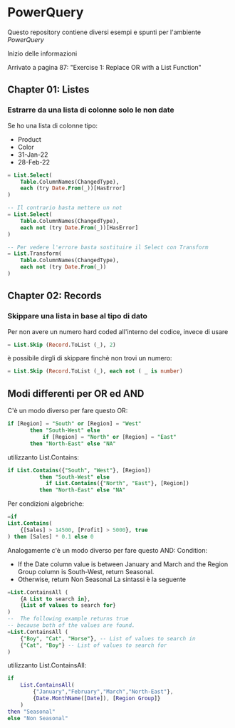 # PowerQuery 

Questo repository contiene diversi esempi e spunti per l'ambiente *PowerQuery*

Inizio delle informazioni

Arrivato a pagina 87: "Exercise 1: Replace OR with a List Function"

## Chapter 01: Listes
### Estrarre da una lista di colonne solo le non date
Se ho una lista di colonne tipo:
- Product
- Color
- 31-Jan-22
- 28-Feb-22

```sql
= List.Select(
    Table.ColumnNames(ChangedType),
    each (try Date.From(_))[HasError]
)

-- Il contrario basta mettere un not
= List.Select(
    Table.ColumnNames(ChangedType),
    each not (try Date.From(_))[HasError]
)

-- Per vedere l'errore basta sostituire il Select con Transform
= List.Transform(
    Table.ColumnNames(ChangedType),
    each not (try Date.From(_))
)

```

## Chapter 02: Records
### Skippare una lista in base al tipo di dato
Per non avere un numero hard coded all'interno del codice, invece di usare
```sql
= List.Skip (Record.ToList (_), 2)
```

è possibile dirgli di skippare finchè non trovi un numero:

```sql
= List.Skip (Record.ToList (_), each not ( _ is number)
```

## Modi differenti per OR ed AND
C'è un modo diverso per fare questo OR:
```sql
if [Region] = "South" or [Region] = "West"
       then "South-West" else
           if [Region] = "North" or [Region] = "East"
       then "North-East" else "NA"
```

utilizzanto List.Contains:
```sql
if List.Contains({"South", "West"}, [Region])
          then "South-West" else
            if List.Contains({"North", "East"}, [Region])
          then "North-East" else "NA"
```

Per condizioni algebriche:

```sql
=if 
List.Contains(
    {[Sales] > 14500, [Profit] > 5000}, true
) then [Sales] * 0.1 else 0
```

Analogamente c'è un modo diverso per fare questo AND:
Condition:
- If the Date column value is between January and March and the Region Group column is South-West, return Seasonal.
- Otherwise, return Non Seasonal
La sintassi è la seguente
```sql
=List.ContainsAll (
    {A List to search in},
    {List of values to search for}
)
--  The following example returns true
-- because both of the values are found.
=List.ContainsAll (
    {"Boy", "Cat", "Horse"}, -- List of values to search in
    {"Cat", "Boy"} -- List of values to search for
)
```

utilizzanto List.ContainsAll:
```M
if
    List.ContainsAll(
        {"January","February","March","North-East"},
        {Date.MonthName([Date]), [Region Group]}
    )
then "Seasonal"
else "Non Seasonal"
```